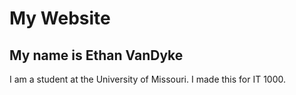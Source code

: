 # My Website

## My name is Ethan VanDyke

I am a student at the University of Missouri. I made this for IT 1000. 
